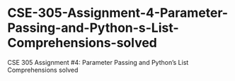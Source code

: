# CSE-305-Assignment-4-Parameter-Passing-and-Python-s-List-Comprehensions-solved
CSE 305 Assignment #4: Parameter Passing and Python’s List Comprehensions solved
